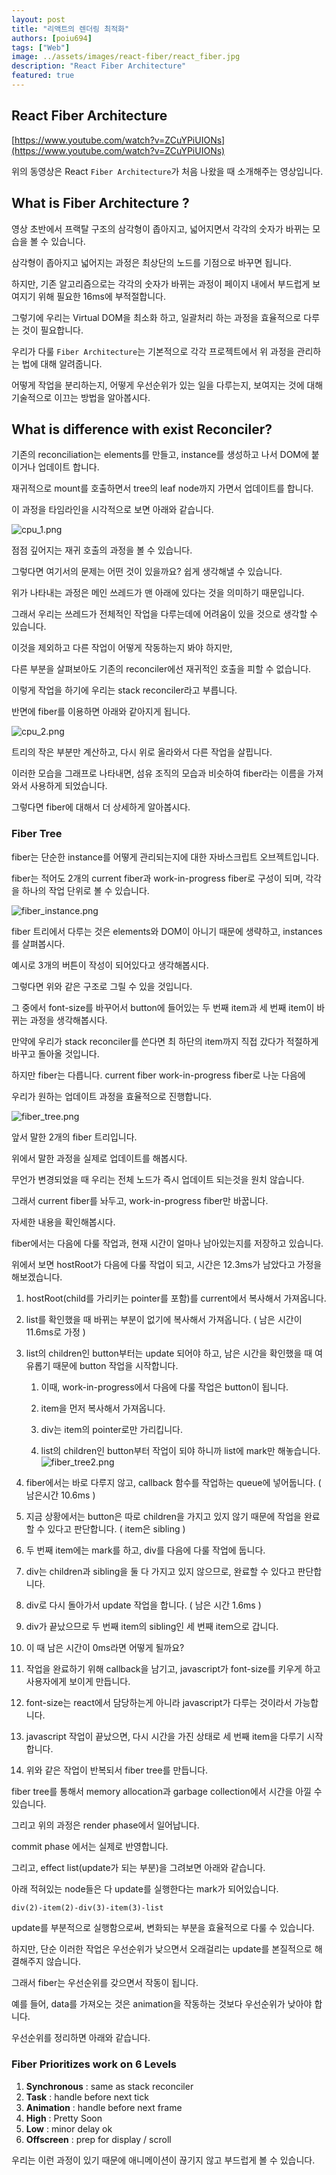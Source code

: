 ```yaml
---
layout: post
title: "리액트의 렌더링 최적화"
authors: [poiu694]
tags: ["Web"]
image: ../assets/images/react-fiber/react_fiber.jpg
description: "React Fiber Architecture"
featured: true
---
```


## React Fiber Architecture

[https://www.youtube.com/watch?v=ZCuYPiUIONs](https://www.youtube.com/watch?v=ZCuYPiUIONs)

위의 동영상은 React `Fiber Architecture`가 처음 나왔을 때 소개해주는 영상입니다.

## What is Fiber Architecture ?

영상 초반에서 프랙탈 구조의 삼각형이 좁아지고, 넓어지면서 각각의 숫자가 바뀌는 모습을 볼 수 있습니다.

삼각형이 좁아지고 넓어지는 과정은 최상단의 노드를 기점으로 바꾸면 됩니다.

하지만, 기존 알고리즘으로는 각각의 숫자가 바뀌는 과정이 페이지 내에서 부드럽게 보여지기 위해 필요한 16ms에 부적절합니다.

그렇기에 우리는 Virtual DOM을 최소화 하고, 일괄처리 하는 과정을 효율적으로 다루는 것이 필요합니다.

우리가 다룰 `Fiber Architecture`는 기본적으로 각각 프로젝트에서 위 과정을 관리하는 법에 대해 알려줍니다.

어떻게 작업을 분리하는지, 어떻게 우선순위가 있는 일을 다루는지, 보여지는 것에 대해 기술적으로 이끄는 방법을 알아봅시다.

## What is difference with exist Reconciler?

기존의 reconciliation는 elements를 만들고, instance를 생성하고 나서 DOM에 붙이거나 업데이트 합니다.

재귀적으로 mount를 호출하면서 tree의 leaf node까지 가면서 업데이트를 합니다.

이 과정을 타임라인을 시각적으로 보면 아래와 같습니다.

![cpu_1.png](../assets/images/post-react-fiber/cpu_1.png)

점점 깊어지는 재귀 호출의 과정을 볼 수 있습니다.

그렇다면 여기서의 문제는 어떤 것이 있을까요? 쉽게 생각해낼 수 있습니다.

위가 나타내는 과정은 메인 쓰레드가 맨 아래에 있다는 것을 의미하기 때문입니다.

그래서 우리는 쓰레드가 전체적인 작업을 다루는데에 어려움이 있을 것으로 생각할 수 있습니다.

이것을 제외하고 다른 작업이 어떻게 작동하는지 봐야 하지만,

다른 부분을 살펴보아도 기존의 reconciler에선 재귀적인 호출을 피할 수 없습니다.

이렇게 작업을 하기에 우리는 stack reconciler라고 부릅니다.

반면에 fiber를 이용하면 아래와 같아지게 됩니다.

![cpu_2.png](../assets/images/post-react-fiber/cpu_2.png)

트리의 작은 부분만 계산하고, 다시 위로 올라와서 다른 작업을 살핍니다.

이러한 모습을 그래프로 나타내면, 섬유 조직의 모습과 비슷하여 fiber라는 이름을 가져와서 사용하게 되었습니다.

그렇다면 fiber에 대해서 더 상세하게 알아봅시다.

### Fiber Tree

fiber는 단순한 instance를 어떻게 관리되는지에 대한 자바스크립트 오브젝트입니다.

fiber는 적어도 2개의 current fiber과 work-in-progress fiber로 구성이 되며, 각각을 하나의 작업 단위로 볼 수 있습니다.

![fiber_instance.png](../assets/images/post-react-fiber/fiber_instance.png)

fiber 트리에서 다루는 것은 elements와 DOM이 아니기 때문에 생략하고, instances를 살펴봅시다.

예시로 3개의 버튼이 작성이 되어있다고 생각해봅시다.

그렇다면 위와 같은 구조로 그릴 수 있을 것입니다.

그 중에서 font-size를 바꾸어서 button에 들어있는 두 번째 item과 세 번째 item이 바뀌는 과정을 생각해봅시다.

만약에 우리가 stack reconciler를 쓴다면 최 하단의 item까지 직접 갔다가 적절하게 바꾸고 돌아올 것입니다.

하지만 fiber는 다릅니다. current fiber work-in-progress fiber로 나눈 다음에

우리가 원하는 업데이트 과정을 효율적으로 진행합니다.

![fiber_tree.png](../assets/images/post-react-fiber/fiber_tree.jpg)

앞서 말한 2개의 fiber 트리입니다.

위에서 말한 과정을 실제로 업데이트를 해봅시다.

무언가 변경되었을 때 우리는 전체 노드가 즉시 업데이트 되는것을 원치 않습니다.

그래서 current fiber를 놔두고, work-in-progress fiber만 바꿉니다.

자세한 내용을 확인해봅시다.

fiber에서는 다음에 다룰 작업과, 현재 시간이 얼마나 남아있는지를 저장하고 있습니다.

위에서 보면 hostRoot가 다음에 다룰 작업이 되고, 시간은 12.3ms가 남았다고 가정을 해보겠습니다.

1. hostRoot(child를 가리키는 pointer를 포함)를 current에서 복사해서 가져옵니다.

2. list를 확인했을 때 바뀌는 부분이 없기에 복사해서 가져옵니다. ( 남은 시간이 11.6ms로 가정 )

3. list의 children인 button부터는 update 되어야 하고, 남은 시간을 확인했을 때 여유롭기 때문에 button 작업을 시작합니다.

   1. 이때, work-in-progress에서 다음에 다룰 작업은 button이 됩니다.

   2. item을 먼저 복사해서 가져옵니다.

   3. div는 item의 pointer로만 가리킵니다.

   4. list의 children인 button부터 작업이 되야 하니까 list에 mark만 해놓습니다.
      ![fiber_tree2.png](../assets/images/post-react-fiber/fiber_tree2.jpg)

4. fiber에서는 바로 다루지 않고, callback 함수를 작업하는 queue에 넣어둡니다. ( 남은시간 10.6ms )

5. 지금 상황에서는 button은 따로 children을 가지고 있지 않기 때문에 작업을 완료할 수 있다고 판단합니다. ( item은 sibling )

6. 두 번째 item에는 mark를 하고, div를 다음에 다룰 작업에 둡니다.

7. div는 children과 sibling을 둘 다 가지고 있지 않으므로, 완료할 수 있다고 판단합니다.

8. div로 다시 돌아가서 update 작업을 합니다. ( 남은 시간 1.6ms )

9. div가 끝났으므로 두 번째 item의 sibling인 세 번째 item으로 갑니다.

10. 이 때 남은 시간이 0ms라면 어떻게 될까요?

11. 작업을 완료하기 위해 callback을 남기고, javascript가 font-size를 키우게 하고 사용자에게 보이게 만듭니다.

12. font-size는 react에서 담당하는게 아니라 javascript가 다루는 것이라서 가능합니다.

13. javascript 작업이 끝났으면, 다시 시간을 가진 상태로 세 번째 item을 다루기 시작합니다.

14. 위와 같은 작업이 반복되서 fiber tree를 만듭니다.

fiber tree를 통해서 memory allocation과 garbage collection에서 시간을 아낄 수 있습니다.

그리고 위의 과정은 render phase에서 일어납니다.

commit phase 에서는 실제로 반영합니다.

그리고, effect list(update가 되는 부분)을 그려보면 아래와 같습니다.

아래 적혀있는 node들은 다 update를 실행한다는 mark가 되어있습니다.

```html
div(2)-item(2)-div(3)-item(3)-list
```

update를 부분적으로 실행함으로써, 변화되는 부분을 효율적으로 다룰 수 있습니다.

하지만, 단순 이러한 작업은 우선순위가 낮으면서 오래걸리는 update를 본질적으로 해결해주지 않습니다.

그래서 fiber는 우선순위를 갖으면서 작동이 됩니다.

예를 들어, data를 가져오는 것은 animation을 작동하는 것보다 우선순위가 낮아야 합니다.

우선순위를 정리하면 아래와 같습니다.

### Fiber Prioritizes work on 6 Levels

1. **Synchronous** : same as stack reconciler
2. **Task** : handle before next tick
3. **Animation** : handle before next frame
4. **High** : Pretty Soon
5. **Low** : minor delay ok
6. **Offscreen** : prep for display / scroll

우리는 이런 과정이 있기 때문에 애니메이션이 끊기지 않고 부드럽게 볼 수 있습니다.
